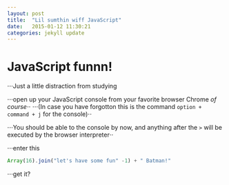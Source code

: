 ```yaml
---
layout: post
title:  "Lil sumthin wiff JavaScript"
date:   2015-01-12 11:30:21
categories: jekyll update
---
```


# JavaScript funnn!

⋅⋅⋅Just a little distraction from studying

⋅⋅⋅open up your JavaScript console from your favorite browser Chrome *of course*⋅⋅
⋅⋅⋅(In case you have forgotton this is the command `option + command + j` for the
  console)⋅⋅

  ⋅⋅⋅You should be able to the console by now, and anything after the `>` will be
  executed by the browser interpreter⋅⋅

  ⋅⋅⋅enter this

  ```javascript
  Array(16).join("let's have some fun" -1) + " Batman!"
  ```

  ⋅⋅⋅get it?
